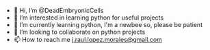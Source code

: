 - 👋 Hi, I’m @DeadEmbryonicCells
- 👀 I’m interested in learning python for useful projects
- 🌱 I’m currently learning python, I'm a newbee so, please be patient
- 💞️ I’m looking to collaborate on python projects
- 📫 How to reach me j.raul.lopez.morales@gmail.com

<!---
DeadEmbryonicCells/DeadEmbryonicCells is a ✨ special ✨ repository because its `README.md` (this file) appears on your GitHub profile.
You can click the Preview link to take a look at your changes.
--->
